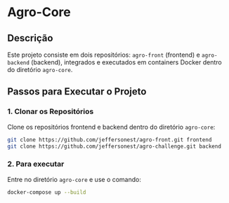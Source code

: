 # Agro-Core

## Descrição

Este projeto consiste em dois repositórios: `agro-front` (frontend) e `agro-backend` (backend), integrados e executados em containers Docker dentro do diretório `agro-core`.


## Passos para Executar o Projeto

### 1. Clonar os Repositórios

Clone os repositórios frontend e backend dentro do diretório `agro-core`:

```sh
git clone https://github.com/jeffersonest/agro-front.git frontend
git clone https://github.com/jeffersonest/agro-challenge.git backend
```

### 2. Para executar

Entre no diretório `agro-core` e use o comando:

```sh
docker-compose up --build
```
